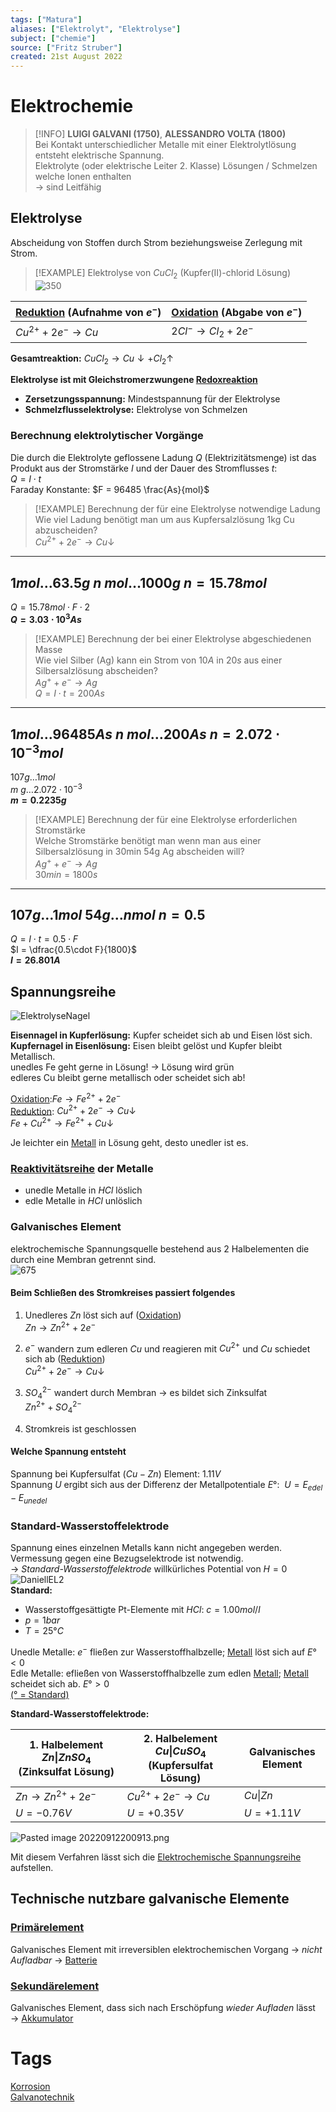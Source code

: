 ```yaml
---
tags: ["Matura"]
aliases: ["Elektrolyt", "Elektrolyse"]
subject: ["chemie"]
source: ["Fritz Struber"]
created: 21st August 2022
---
```


# Elektrochemie

> [!INFO] **LUIGI GALVANI (1750)**, **ALESSANDRO VOLTA (1800)**  
>Bei Kontakt unterschiedlicher Metalle mit einer Elektrolytlösung entsteht elektrische Spannung.  
>Elektrolyte (oder elektrische Leiter 2. Klasse) Lösungen / Schmelzen welche Ionen enthalten  
>$\rightarrow$ sind Leitfähig

## Elektrolyse

Abscheidung von Stoffen durch Strom beziehungsweise Zerlegung mit Strom.

>[!EXAMPLE] Elektrolyse von $CuCl_{2}$ (Kupfer(II)-chlorid Lösung)  
>![350](assets/Cucl.png)


| [Reduktion](Oxidation%20und%20Reduktion.md) (Aufnahme von $e^{-}$) | [Oxidation](Oxidation%20und%20Reduktion.md) (Abgabe von $e^{-}$) |
| ---------------------------------------------------------------------------- | -------------------------------------------------------------------------- |
| $Cu^{2+}+2e^{-}\longrightarrow Cu$                                           | $2Cl^{-}\longrightarrow Cl_{2}+2e^{-}$                                                                           |

**Gesamtreaktion:** $CuCl_{2}\longrightarrow Cu\downarrow+Cl_{2}\uparrow$

**Elektrolyse ist mit Gleichstromerzwungene [Redoxreaktion](Oxidation%20und%20Reduktion.md)**
- **Zersetzungsspannung:** Mindestspannung für der Elektrolyse
- **Schmelzflusselektrolyse:** Elektrolyse von Schmelzen

### Berechnung elektrolytischer Vorgänge

Die durch die Elektrolyte geflossene Ladung $Q$ (Elektrizitätsmenge) ist das Produkt aus der Stromstärke $I$ und der Dauer des Stromflusses $t$:  
$Q=I\cdot t$  
Faraday Konstante: $F = 96485 \frac{As}{mol}$

> [!EXAMPLE] Berechnung der für eine Elektrolyse notwendige Ladung  
Wie viel Ladung benötigt man um aus Kupfersalzlösung 1kg Cu abzuscheiden?  
$Cu^{2+} + 2e^{-}\longrightarrow Cu\downarrow$
---
$1mol\dots63.5g$
$n\ mol\dots1000g$
$n = 15.78mol$
---
$Q = 15.78mol\cdot F \cdot 2$  
**$Q = 3.03\cdot 10^{3}As$**

> [!EXAMPLE] Berechnung der bei einer Elektrolyse abgeschiedenen Masse  
Wie viel Silber (Ag) kann ein Strom von $10A$ in $20s$ aus einer Silbersalzlösung abscheiden?  
$Ag^{+} + e^{-} \longrightarrow Ag$  
$Q=I\cdot t = 200As$
---
$1mol\dots 96485As$
$n\ mol\dots 200As$
$n=2.072\cdot10^{-3}mol$
---
$107g\dots 1mol$  
$m\ g\dots 2.072\cdot10^{-3}$  
**$m = 0.2235g$**

> [!EXAMPLE] Berechnung der für eine Elektrolyse erforderlichen Stromstärke  
Welche Stromstärke benötigt man wenn man aus einer Silbersalzlösung in 30min 54g Ag abscheiden will?  
$Ag^{+}+e^{-}\longrightarrow Ag$  
$30min = 1800s$
---
$107g\dots 1mol$
$54g\dots n mol$
$n = 0.5$
---
$Q=I\cdot t = 0.5\cdot F$  
$I = \dfrac{0.5\cdot F}{1800}$  
**$I = 26.801A$**

## Spannungsreihe

![ElektrolyseNagel](assets/ElektrolyseNagel.png)

**Eisennagel in Kupferlösung:** Kupfer scheidet sich ab und Eisen löst sich.  
**Kupfernagel in Eisenlösung:** Eisen bleibt gelöst und Kupfer bleibt Metallisch.  
unedles Fe geht gerne in Lösung! → Lösung wird grün  
edleres Cu bleibt gerne metallisch oder scheidet sich ab!

[Oxidation](Oxidation%20und%20Reduktion.md):$Fe \longrightarrow Fe^{2+} + 2e^{-}$  
[Reduktion](Oxidation%20und%20Reduktion.md): $Cu^{2+} + 2e^{-} \longrightarrow Cu\downarrow$  
$Fe + Cu^{2+} \longrightarrow Fe^{2+} + Cu\downarrow$

Je leichter ein [Metall](Metallbindung.md) in Lösung geht, desto unedler ist es.

### [Reaktivitätsreihe](Elektrochemische%20Spannungsreihe.md) der Metalle

- unedle Metalle in $HCl$ löslich
- edle Metalle in $HCl$ unlöslich

### Galvanisches Element

elektrochemische Spannungsquelle bestehend aus 2 Halbelementen die durch eine Membran getrennt sind.  
![675](assets/DaniellEL.png)  
[](Primärelement.md#Daniell-Element)

#### Beim Schließen des Stromkreises passiert folgendes

1. Unedleres $Zn$ löst sich auf ([Oxidation](Oxidation%20und%20Reduktion.md))  
   $Zn\longrightarrow Zn^{2+}+2e^{-}$
   
2. $e^{-}$ wandern zum edleren $Cu$ und reagieren mit $Cu^{2+}$ und $Cu$ schiedet sich ab ([Reduktion](Oxidation%20und%20Reduktion.md))  
   $Cu^{2+}+2e^{-}\longrightarrow Cu\downarrow$
   
3. $SO_{4}^{2-}$ wandert durch Membran $\rightarrow$ es bildet sich Zinksulfat  
   $Zn^{2+} + SO_{4}^{2-}$
   
4. Stromkreis ist geschlossen

#### Welche Spannung entsteht

Spannung bei Kupfersulfat ($Cu-Zn$) Element: $1.11V$  
Spannung $U$ ergibt sich aus der Differenz der Metallpotentiale $E°$:  $U = E_{edel} - E_{unedel}$

### Standard-Wasserstoffelektrode

Spannung eines einzelnen Metalls kann nicht angegeben werden.  
Vermessung gegen eine Bezugselektrode ist notwendig.  
$\rightarrow$ *Standard-Wasserstoffelektrode* willkürliches Potential von $H = 0$  
![DaniellEL2](assets/DaniellEL2.png)  
**Standard:** 
- Wasserstoffgesättigte Pt-Elemente mit $HCl$: $c = 1.00 mol/l$
- $p = 1 bar$ 
- $T = 25°C$

Unedle Metalle: $e^{-}$ fließen zur Wasserstoffhalbzelle; [Metall](Metallbindung.md) löst sich auf $E° < 0$  
Edle Metalle: efließen von Wasserstoffhalbzelle zum edlen [Metall](Metallbindung.md); [Metall](Metallbindung.md) scheidet sich ab. $E° > 0$  
[(° = Standard)](Elektrochemische%20Spannungsreihe.md)

**Standard-Wasserstoffelektrode:**

| 1. Halbelement $Zn\|ZnSO_{4}$ (Zinksulfat Lösung) | 2. Halbelement $Cu\|CuSO_{4}$ (Kupfersulfat Lösung) | **Galvanisches Element** |  
| --------------------------------------------------------------------------------------------- | ----------------------------------------------------------------------------------------------- | ------------------------ |  
| $Zn \longrightarrow Zn^{2+} + 2e^{-}$                                                         | $Cu^{2+} + 2e^{-} \longrightarrow Cu$                                                           | $Cu\|Zn$                 |  
| $U = -0.76V$                                                                                  | $U = +0.35V$                                                                                    | $U = +1.11V$             | 

![Pasted image 20220912200913.png](Pasted%20image%2020220912200913.png)

Mit diesem Verfahren lässt sich die [Elektrochemische Spannungsreihe](Elektrochemische%20Spannungsreihe.md) aufstellen.

## Technische nutzbare galvanische Elemente

### [Primärelement](Primärelement.md)

Galvanisches Element mit irreversiblen elektrochemischen Vorgang $\rightarrow$ *nicht Aufladbar* $\rightarrow$ [Batterie](Primärelement.md)  

### [Sekundärelement](Sekundärelement.md)

Galvanisches Element, dass sich nach Erschöpfung *wieder Aufladen* lässt $\rightarrow$ [Akkumulator](Sekundärelement.md) 

# Tags

[Korrosion](Korrosion.md)  
[Galvanotechnik](https://de.wikipedia.org/wiki/Galvanotechnik)

